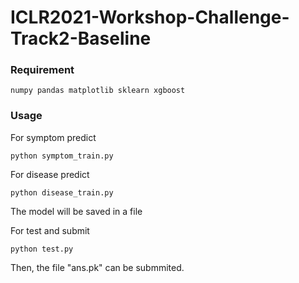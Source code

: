 # ICLR2021-Workshop-Challenge-Track2-Baseline

### Requirement

    numpy pandas matplotlib sklearn xgboost

### Usage

For symptom predict
```shell
python symptom_train.py
```

For disease predict
```shell
python disease_train.py
```

The model will be saved in a file

For test and submit

```
python test.py
```

Then, the file "ans.pk" can be submmited.